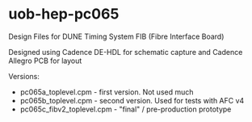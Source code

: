 # uob-hep-pc065

Design Files for DUNE Timing System FIB (Fibre Interface Board)

Designed using Cadence DE-HDL for schematic capture and Cadence Allegro PCB for layout

Versions:
* pc065a_toplevel.cpm - first version. Not used much
* pc065b_toplevel.cpm - second version. Used for tests with AFC v4
* pc065c_fibv2_toplevel.cpm - "final" / pre-production prototype
  
